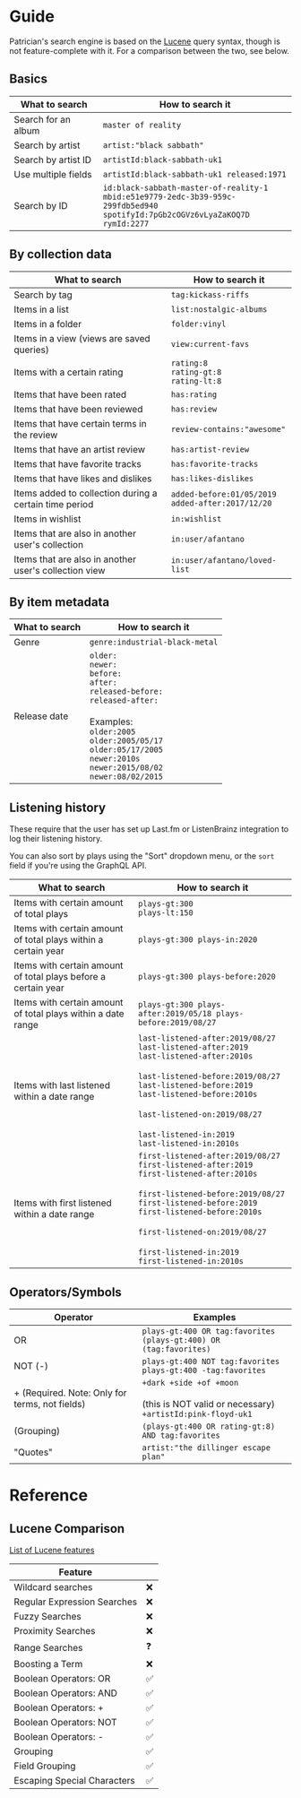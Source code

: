 # Guide

Patrician's search engine is based on the [Lucene](https://lucene.apache.org/core/7_7_2/queryparser/org/apache/lucene/queryparser/classic/package-summary.html#package.description) query syntax, though is not feature-complete with it. For a comparison between the two, see below.

## Basics

| What to search      | How to search it                                                                                                                            |
| ------------------- | ------------------------------------------------------------------------------------------------------------------------------------------- |
| Search for an album | `master of reality`                                                                                                                         |
| Search by artist    | `artist:"black sabbath"`                                                                                                                    |
| Search by artist ID | `artistId:black-sabbath-uk1`                                                                                                                |
| Use multiple fields | `artistId:black-sabbath-uk1 released:1971`                                                                                                  |
| Search by ID        | `id:black-sabbath-master-of-reality-1`<br>`mbid:e51e9779-2edc-3b39-959c-299fdb5ed940`<br>`spotifyId:7pGb2cOGVz6vLyaZaKOQ7D`<br>`rymId:2277` |

## By collection data

| What to search                                         | How to search it                                          |
| ------------------------------------------------------ | --------------------------------------------------------- |
| Search by tag                                          | `tag:kickass-riffs`                                       |
| Items in a list                                        | `list:nostalgic-albums`                                   |
| Items in a folder                                      | `folder:vinyl`                                            |
| Items in a view (views are saved queries)              | `view:current-favs`                                       |
| Items with a certain rating                            | `rating:8`<br>`rating-gt:8`<br>`rating-lt:8`<br>          |
| Items that have been rated                             | `has:rating`                                              |
| Items that have been reviewed                          | `has:review`                                              |
| Items that have certain terms in the review            | `review-contains:"awesome"`                               |
| Items that have an artist review                       | `has:artist-review`                                       |
| Items that have favorite tracks                        | `has:favorite-tracks`                                     |
| Items that have likes and dislikes                     | `has:likes-dislikes`                                      |
| Items added to collection during a certain time period | `added-before:01/05/2019`<br>`added-after:2017/12/20`<br> |
| Items in wishlist                                      | `in:wishlist`                                             |
| Items that are also in another user's collection       | `in:user/afantano`                                        |
| Items that are also in another user's collection view  | `in:user/afantano/loved-list`                             |

## By item metadata

| What to search | How to search it                                                                                                                                                                                                                       |
| -------------- | -------------------------------------------------------------------------------------------------------------------------------------------------------------------------------------------------------------------------------------- |
| Genre          | `genre:industrial-black-metal`                                                                                                                                                                                                         |
| Release date   | `older:`<br>`newer:`<br>`before:`<br>`after:`<br>`released-before:`<br>`released-after:`<br><br>Examples:<br>`older:2005`<br>`older:2005/05/17`<br>`older:05/17/2005`<br>`newer:2010s`<br>`newer:2015/08/02`<br>`newer:08/02/2015`<br> |

## Listening history

These require that the user has set up Last.fm or ListenBrainz integration to log their listening history.

You can also sort by plays using the "Sort" dropdown menu, or the `sort` field if you're using the GraphQL API.

| What to search                                                 | How to search it                                                                                                                                                                                                                                                                                                   |
| -------------------------------------------------------------- | ------------------------------------------------------------------------------------------------------------------------------------------------------------------------------------------------------------------------------------------------------------------------------------------------------------------ |
| Items with certain amount of total plays                       | `plays-gt:300`<br>`plays-lt:150`<br>                                                                                                                                                                                                                                                                               |
| Items with certain amount of total plays within a certain year | `plays-gt:300 plays-in:2020`                                                                                                                                                                                                                                                                                       |
| Items with certain amount of total plays before a certain year | `plays-gt:300 plays-before:2020`                                                                                                                                                                                                                                                                                   |
| Items with certain amount of total plays within a date range   | `plays-gt:300 plays-after:2019/05/18 plays-before:2019/08/27`                                                                                                                                                                                                                                                      |
| Items with last listened within a date range                   | `last-listened-after:2019/08/27`<br>`last-listened-after:2019`<br>`last-listened-after:2010s`<br><br>`last-listened-before:2019/08/27`<br>`last-listened-before:2019`<br>`last-listened-before:2010s`<br><br>`last-listened-on:2019/08/27`<br><br>`last-listened-in:2019`<br>`last-listened-in:2010s`<br>          |
| Items with first listened within a date range                  | `first-listened-after:2019/08/27`<br>`first-listened-after:2019`<br>`first-listened-after:2010s`<br><br>`first-listened-before:2019/08/27`<br>`first-listened-before:2019`<br>`first-listened-before:2010s`<br><br>`first-listened-on:2019/08/27`<br><br>`first-listened-in:2019`<br>`first-listened-in:2010s`<br> |

## Operators/Symbols

| Operator                                       | Examples                                                                                      |
| ---------------------------------------------- | --------------------------------------------------------------------------------------------- |
| OR                                             | `plays-gt:400 OR tag:favorites`<br>`(plays-gt:400) OR (tag:favorites)`                        |
| NOT (-)                                        | `plays-gt:400 NOT tag:favorites`<br>`plays-gt:400 -tag:favorites`                             |
| + (Required. Note: Only for terms, not fields) | `+dark +side +of +moon`<br><br>(this is NOT valid or necessary)<br>`+artistId:pink-floyd-uk1` |
| (Grouping)                                     | `(plays-gt:400 OR rating-gt:8) AND tag:favorites`                                             |
| "Quotes"                                       | `artist:"the dillinger escape plan"`                                                          |

# Reference

## Lucene Comparison

[List of Lucene features](https://lucene.apache.org/core/7_7_2/queryparser/org/apache/lucene/queryparser/classic/package-summary.html#package.description)

| Feature                     |                    |
| --------------------------- | ------------------ |
| Wildcard searches           | :x:                |
| Regular Expression Searches | :x:                |
| Fuzzy Searches              | :x:                |
| Proximity Searches          | :x:                |
| Range Searches              | :question:         |
| Boosting a Term             | :x:                |
| Boolean Operators: OR       | :white_check_mark: |
| Boolean Operators: AND      | :white_check_mark: |
| Boolean Operators: +        | :white_check_mark: |
| Boolean Operators: NOT      | :white_check_mark: |
| Boolean Operators: -        | :white_check_mark: |
| Grouping                    | :white_check_mark: |
| Field Grouping              | :white_check_mark: |
| Escaping Special Characters | :white_check_mark: |
